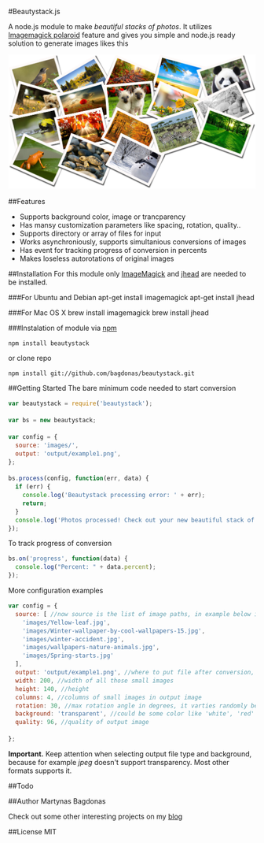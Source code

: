 #Beautystack.js

A node.js module to make *beautiful stacks of photos*. It utilizes [Imagemagick polaroid](http://www.imagemagick.org/Usage/transform/#polaroid) feature and gives you simple and node.js ready solution to generate images likes this

![](https://raw.githubusercontent.com/bagdonas/beautystack/master/docs/images/example1.jpg)

##Features
- Supports background color, image or trancparency
- Has mansy customization parameters like spacing, rotation, quality..
- Supports directory or array of files for input
- Works asynchroniously, supports simultanious conversions of images
- Has event for tracking progress of conversion in percents
- Makes loseless autorotations of original images

##Installation
For this module only [ImageMagick](http://www.imagemagick.org/) and [jhead](http://www.sentex.net/~mwandel/jhead/) are needed to be installed.

###For Ubuntu and Debian
    apt-get install imagemagick
    apt-get install jhead

###For Mac OS X
    brew install imagemagick
    brew install jhead

###Instalation of module
via [npm](http://www.npmjs.org/)

    npm install beautystack
    
or clone repo

    npm install git://github.com/bagdonas/beautystack.git

##Getting Started
The bare minimum code needed to start conversion
```js
var beautystack = require('beautystack');

var bs = new beautystack;

var config = {
  source: 'images/',
  output: 'output/example1.png',
};

bs.process(config, function(err, data) {
  if (err) {
    console.log('Beautystack processing error: ' + err);
    return;
  }
  console.log('Photos processed! Check out your new beautiful stack of photos: ' + data.output);
});
```
To track progress of conversion
```js
bs.on('progress', function(data) {
  console.log("Percent: " + data.percent);
});
```
More configuration examples
```js
var config = {
  source: [ //now source is the list of image paths, in example below it was directy
    'images/Yellow-leaf.jpg',
    'images/Winter-wallpaper-by-cool-wallpapers-15.jpg',
    'images/winter-accident.jpg',
    'images/wallpapers-nature-animals.jpg',
    'images/Spring-starts.jpg'
  ],
  output: 'output/example1.png', //where to put file after conversion, also you can choose file type by changing extension
  width: 200, //width of all those small images
  height: 140, //height
  columns: 4, //columns of small images in output image
  rotation: 30, //max rotation angle in degrees, it varties randomly between minus and plus of this value
  background: 'transparent', //could be some color like 'white', 'red' or image ***STILL WORKING ON THIS
  quality: 96, //quality of output image
  
};
```
**Important.** Keep attention when selecting output file type and background, because for example *jpeg* doesn't support transparency. Most other formats supports it.

##Todo

##Author
Martynas Bagdonas

Check out some other interesting projects on my [blog](http://martynas.bagdonas.net/)

##License
MIT

